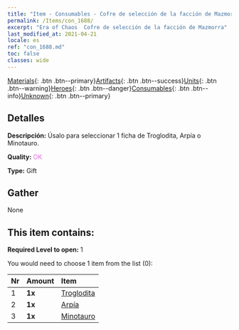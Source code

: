 ```yaml
---
title: "Item - Consumables - Cofre de selección de la facción de Mazmorra"
permalink: /Items/con_1688/
excerpt: "Era of Chaos  Cofre de selección de la facción de Mazmorra"
last_modified_at: 2021-04-21
locale: es
ref: "con_1688.md"
toc: false
classes: wide
---
```

 [Materials](/es/Items/){: .btn .btn--primary}[Artifacts](/es/Items/Artifacts/){: .btn .btn--success}[Units](/es/Items/Units/){: .btn .btn--warning}[Heroes](/es/Items/Heroes/){: .btn .btn--danger}[Consumables](/es/Items/Consumables/){: .btn .btn--info}[Unknown](/es/Items/Unknown/){: .btn .btn--primary}

## Detalles
 **Descripción:** Úsalo para seleccionar 1 ficha de Troglodita, Arpía o Minotauro.

 **Quality:** <span style="color: #DA70D6">OK</span>

 **Type:** Gift

## Gather

  None

## This item contains:

 **Required Level to open:** 1

 You would need to choose 1 item from the list (0):

  | Nr | Amount |     Item    |
  |:---|:-------|:------------|
  | 1 |  **1x** | [Troglodita](/es/Items/unt_244/) |  | 
  | 2 |  **1x** | [Arpía](/es/Items/unt_245/) |  | 
  | 3 |  **1x** | [Minotauro](/es/Items/unt_248/) |  | 
